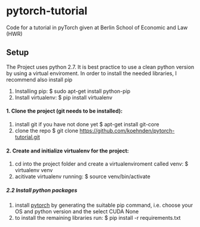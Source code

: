 # pytorch-tutorial
Code for a tutorial in pyTorch given at Berlin School of Economic and Law (HWR)

## Setup

The Project uses python 2.7. It is best practice to use a clean python version by using a virtual enviroment.
In order to install the needed libraries, I recommend also install pip
1. Installing pip: 
    $ sudo apt-get install python-pip
2. Install virtualenv: 
    $ pip install virtualenv

#### 1. Clone the project (git needs to be installed):
1. install git if you have not done yet
    $ apt-get install git-core
2. clone the repo
    $ git clone https://github.com/koehnden/pytorch-tutorial.git

#### 2. Create and initialize virtualenv for the project:
1. cd into the project folder and create a virtualenviroment called venv:
    $ virtualenv venv
2. acitivate virtualenv running:
    $ source venv/bin/activate 
    
##### 2.2 Install python packages
1. install [pytorch](https://pytorch.org/) by generating the suitable pip command, i.e. choose your OS and python version and the select CUDA None
2. to install the remaining libraries run:
    $ pip install -r requirements.txt
